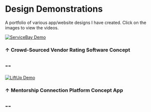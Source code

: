 # Design Demonstrations
A portfolio of various app/website designs I have created. Click on the images to view the videos.

[![ServiceBay Demo](http://img.youtube.com/vi/gRAqkvthCSk/0.jpg)](http://www.youtube.com/watch?v=gRAqkvthCSk "ServiceBay Demo") 
### ↑ Crowd-Sourced Vendor Rating Software Concept
--
---
[![LiftUp Demo](http://img.youtube.com/vi/88b-GRhStvc/0.jpg)](http://www.youtube.com/watch?v=88b-GRhStvc "LiftUp Demo")
### ↑ Mentorship Connection Platform Concept App 
--
---
